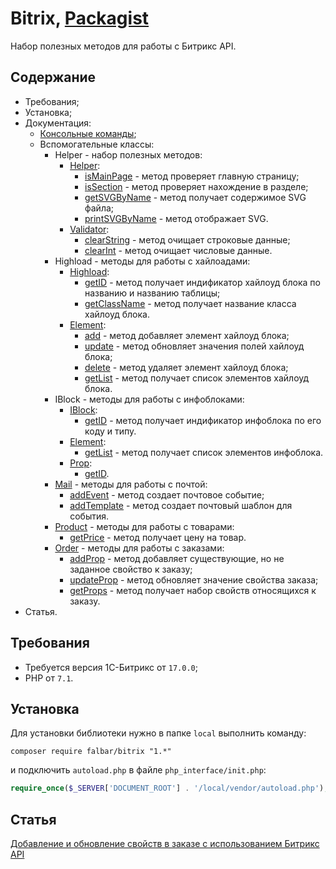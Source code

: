 # Bitrix, [Packagist](https://packagist.org/packages/falbar/bitrix)

Набор полезных методов для работы с Битрикс API.

## Содержание

* Требования;
* Установка;
* Документация:
    * [Консольные команды](.docs/console.md);
    * Вспомогательные классы:
        * Helper - набор полезных методов:
            * [Helper](.docs/Helper/Helper.md):
                * [isMainPage](.docs/Helper/Helper.md#isMainPage) - метод проверяет главную страницу;
                * [isSection](.docs/Helper/Helper.md#isSection) - метод проверяет нахождение в разделе;
                * [getSVGByName](.docs/Helper/Helper.md#getSVGByName) - метод получает содержимое SVG файла;
                * [printSVGByName](.docs/Helper/Helper.md#printSVGByName) - метод отображает SVG.
            * [Validator](.docs/Helper/Validator.md):
                * [clearString](.docs/Helper/Validator.md#clearString) - метод очищает строковые данные;
                * [clearInt](.docs/Helper/Validator.md#clearInt) - метод очищает числовые данные.
        * Highload - методы для работы с хайлоадами:
            * [Highload](.docs/Highload/Highload.md):
                * [getID](.docs/Highload/Highload.md#getID) - метод получает индификатор хайлоуд блока по названию и названию таблицы;
                * [getClassName](.docs/Highload/Highload.md#getClassName) - метод получает название класса хайлоуд блока.
            * [Element](.docs/Highload/Element.md):
                * [add](.docs/Highload/Element.md#add) - метод добавляет элемент хайлоуд блока;
                * [update](.docs/Highload/Element.md#update) - метод обновляет значения полей хайлоуд блока;
                * [delete](.docs/Highload/Element.md#delete) - метод удаляет элемент хайлоуд блока;
                * [getList](.docs/Highload/Element.md#getList) - метод получает список элементов хайлоуд блока.
        * IBlock - методы для работы с инфоблоками:
            * [IBlock](.docs/IBlock/IBlock.md):
                * [getID](.docs/IBlock/IBlock.md#getID) - метод получает индификатор инфоблока по его коду и типу.
            * [Element](.docs/IBlock/Element.md):
                * [getList](.docs/IBlock/Element.md#getList) - метод получает список элементов инфоблока.
            * [Prop](.docs/IBlock/Prop.md):
                * [getID](.docs/IBlock/Prop.md#getID).
        * [Mail](.docs/Mail.md) - методы для работы с почтой:
            * [addEvent](.docs/Mail.md#addEvent) - метод создает почтовое событие;
            * [addTemplate](.docs/Mail.md#addTemplate) - метод создает почтовый шаблон для события.
        * [Product](.docs/Product.md) - методы для работы с товарами:
            * [getPrice](.docs/Product.md#getPrice) - метод получает цену на товар.
        * [Order](.docs/Order.md) - методы для работы с заказами:
            * [addProp](.docs/Order.md#addProp) - метод добавляет существующие, но не заданное свойство к заказу;
            * [updateProp](.docs/Order.md#updateProp) - метод обновляет значение свойства заказа;
            * [getProps](.docs/Order.md#getOrderProps) - метод получает набор свойств относящихся к заказу.
* Статья.

## Требования

* Требуется версия 1С-Битрикс от `17.0.0`;
* PHP от `7.1`.

## Установка

Для установки библиотеки нужно в папке `local` выполнить команду:

```
composer require falbar/bitrix "1.*"
```

и подключить `autoload.php` в файле `php_interface/init.php`:

```php
require_once($_SERVER['DOCUMENT_ROOT'] . '/local/vendor/autoload.php');
```

## Статья

[Добавление и обновление свойств в заказе с использованием Битрикс API](http://falbar.ru/article/dobavlenie-i-obnovlenie-svojstv-v-zakaze-s-ispolzovaniem-bitriks-api)